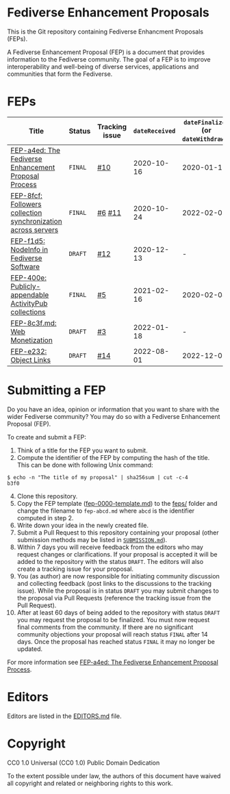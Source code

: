 # Fediverse Enhancement Proposals

This is the Git repository containing Fediverse Enhancment Proposals (FEPs).

A Fediverse Enhancement Proposal (FEP) is a document that provides information to the Fediverse community. The goal of a FEP is to improve interoperability and well-being of diverse services, applications and communities that form the Fediverse.

# FEPs

<!-- TODO: This table is not CommonMark (as specified by FEP-a4ed) and requires maintenance. It should be replaced by a dynamically created table. -->

| Title                                                                               | Status  | Tracking issue                                                                              | `dateReceived` | `dateFinalized` (or `dateWithdrawn`) |
| ---                                                                                 | ---     | -----                                                                                       | -------        | ------                               |
| [FEP-a4ed: The Fediverse Enhancement Proposal Process](./feps/fep-a4ed.md)          | `FINAL` | [#10](https://git.activitypub.dev/ActivityPubDev/Fediverse-Enhancement-Proposals/issues/10) | 2020-10-16     | 2020-01-18                           |
| [FEP-8fcf: Followers collection synchronization across servers](./feps/fep-8fcf.md) | `FINAL` | [#6](https://codeberg.org/fediverse/fep/issues/6) [#11](https://git.activitypub.dev/ActivityPubDev/Fediverse-Enhancement-Proposals/issues/11) | 2020-10-24     | 2022-02-07                                    |
| [FEP-f1d5: NodeInfo in Fediverse Software](./feps/fep-f1d5.md)                      | `DRAFT` | [#12](https://git.activitypub.dev/ActivityPubDev/Fediverse-Enhancement-Proposals/issues/12) | 2020-12-13     | -                                    |
| [FEP-400e: Publicly-appendable ActivityPub collections](./feps/fep-400e.md)         | `FINAL` | [#5](https://codeberg.org/fediverse/fep/issues/5)                                       | 2021-02-16     | 2020-02-04                           |
| [FEP-8c3f.md: Web Monetization](./feps/fep-8c3f.md) | `DRAFT` | [#3](https://codeberg.org/fediverse/fep/issues/3) | 2022-01-18     | -                                    |
| [FEP-e232: Object Links](./feps/fep-e232.md) | `DRAFT` | [#14](https://codeberg.org/fediverse/fep/issues/14) | 2022-08-01 | 2022-12-01 |

# Submitting a FEP

Do you have an idea, opinion or information that you want to share with the wider Fediverse community? You may do so with a Fediverse Enhancement Proposal (FEP).

To create and submit a FEP:

1. Think of a title for the FEP you want to submit.
2. Compute the identifier of the FEP by computing the hash of the title. This can be done with following Unix command:
```
$ echo -n "The title of my proposal" | sha256sum | cut -c-4
b3f0
```
4. Clone this repository.
3. Copy the FEP template ([fep-0000-template.md](./fep-0000-template.md)) to the [feps/](feps/) folder and change the filename to `fep-abcd.md` where `abcd` is the identifier computed in step 2.
4. Write down your idea in the newly created file.
5. Submit a Pull Request to this repository containing your proposal (other submission methods may be listed in [`SUBMISSION.md`](./SUBMISSION.md)).
6. Within 7 days you will receive feedback from the editors who may request changes or clarifications. If your proposal is accepted it will be added to the repository with the status `DRAFT`. The editors will also create a tracking issue for your proposal.
7. You (as author) are now responsible for initiating community discussion and collecting feedback (post links to the discussions to the tracking issue). While the proposal is in status `DRAFT` you may submit changes to the proposal via Pull Requests (reference the tracking issue from the Pull Request).
8. After at least 60 days of being added to the repository with status `DRAFT` you may request the proposal to be finalized. You must now request final comments from the community. If there are no significant community objections your proposal will reach status `FINAL` after 14 days. Once the proposal has reached status `FINAL` it may no longer be updated.

For more information see [FEP-a4ed: The Fediverse Enhancement Proposal Process](./feps/fep-a4ed.md).

# Editors

Editors are listed in the [EDITORS.md](EDITORS.md) file.

# Copyright

CC0 1.0 Universal (CC0 1.0) Public Domain Dedication 

To the extent possible under law, the authors of this document have waived all copyright and related or neighboring rights to this work.
